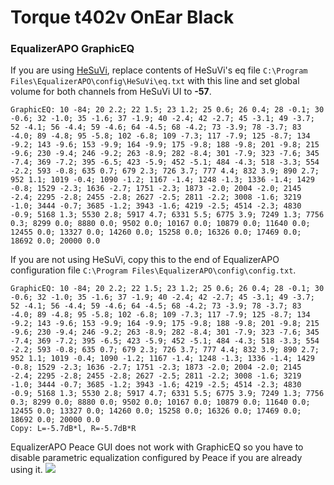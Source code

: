 # Torque t402v OnEar Black
### EqualizerAPO GraphicEQ
If you are using [HeSuVi](https://sourceforge.net/projects/hesuvi/), replace contents of HeSuVi's eq file `C:\Program Files\EqualizerAPO\config\HeSuVi\eq.txt` with this line and set global volume for both channels from HeSuVi UI to **-57**.
```
GraphicEQ: 10 -84; 20 2.2; 22 1.5; 23 1.2; 25 0.6; 26 0.4; 28 -0.1; 30 -0.6; 32 -1.0; 35 -1.6; 37 -1.9; 40 -2.4; 42 -2.7; 45 -3.1; 49 -3.7; 52 -4.1; 56 -4.4; 59 -4.6; 64 -4.5; 68 -4.2; 73 -3.9; 78 -3.7; 83 -4.0; 89 -4.8; 95 -5.8; 102 -6.8; 109 -7.3; 117 -7.9; 125 -8.7; 134 -9.2; 143 -9.6; 153 -9.9; 164 -9.9; 175 -9.8; 188 -9.8; 201 -9.8; 215 -9.6; 230 -9.4; 246 -9.2; 263 -8.9; 282 -8.4; 301 -7.9; 323 -7.6; 345 -7.4; 369 -7.2; 395 -6.5; 423 -5.9; 452 -5.1; 484 -4.3; 518 -3.3; 554 -2.2; 593 -0.8; 635 0.7; 679 2.3; 726 3.7; 777 4.4; 832 3.9; 890 2.7; 952 1.1; 1019 -0.4; 1090 -1.2; 1167 -1.4; 1248 -1.3; 1336 -1.4; 1429 -0.8; 1529 -2.3; 1636 -2.7; 1751 -2.3; 1873 -2.0; 2004 -2.0; 2145 -2.4; 2295 -2.8; 2455 -2.8; 2627 -2.5; 2811 -2.2; 3008 -1.6; 3219 -1.0; 3444 -0.7; 3685 -1.2; 3943 -1.6; 4219 -2.5; 4514 -2.3; 4830 -0.9; 5168 1.3; 5530 2.8; 5917 4.7; 6331 5.5; 6775 3.9; 7249 1.3; 7756 0.3; 8299 0.0; 8880 0.0; 9502 0.0; 10167 0.0; 10879 0.0; 11640 0.0; 12455 0.0; 13327 0.0; 14260 0.0; 15258 0.0; 16326 0.0; 17469 0.0; 18692 0.0; 20000 0.0
```
If you are not using HeSuVi, copy this to the end of EqualizerAPO configuration file `C:\Program Files\EqualizerAPO\config\config.txt`.
```
GraphicEQ: 10 -84; 20 2.2; 22 1.5; 23 1.2; 25 0.6; 26 0.4; 28 -0.1; 30 -0.6; 32 -1.0; 35 -1.6; 37 -1.9; 40 -2.4; 42 -2.7; 45 -3.1; 49 -3.7; 52 -4.1; 56 -4.4; 59 -4.6; 64 -4.5; 68 -4.2; 73 -3.9; 78 -3.7; 83 -4.0; 89 -4.8; 95 -5.8; 102 -6.8; 109 -7.3; 117 -7.9; 125 -8.7; 134 -9.2; 143 -9.6; 153 -9.9; 164 -9.9; 175 -9.8; 188 -9.8; 201 -9.8; 215 -9.6; 230 -9.4; 246 -9.2; 263 -8.9; 282 -8.4; 301 -7.9; 323 -7.6; 345 -7.4; 369 -7.2; 395 -6.5; 423 -5.9; 452 -5.1; 484 -4.3; 518 -3.3; 554 -2.2; 593 -0.8; 635 0.7; 679 2.3; 726 3.7; 777 4.4; 832 3.9; 890 2.7; 952 1.1; 1019 -0.4; 1090 -1.2; 1167 -1.4; 1248 -1.3; 1336 -1.4; 1429 -0.8; 1529 -2.3; 1636 -2.7; 1751 -2.3; 1873 -2.0; 2004 -2.0; 2145 -2.4; 2295 -2.8; 2455 -2.8; 2627 -2.5; 2811 -2.2; 3008 -1.6; 3219 -1.0; 3444 -0.7; 3685 -1.2; 3943 -1.6; 4219 -2.5; 4514 -2.3; 4830 -0.9; 5168 1.3; 5530 2.8; 5917 4.7; 6331 5.5; 6775 3.9; 7249 1.3; 7756 0.3; 8299 0.0; 8880 0.0; 9502 0.0; 10167 0.0; 10879 0.0; 11640 0.0; 12455 0.0; 13327 0.0; 14260 0.0; 15258 0.0; 16326 0.0; 17469 0.0; 18692 0.0; 20000 0.0
Copy: L=-5.7dB*l, R=-5.7dB*R
```
EqualizerAPO Peace GUI does not work with GraphicEQ so you have to disable parametric equalization configured by Peace if you are already using it.
![](https://raw.githubusercontent.com/jaakkopasanen/AutoEq/master/results/Sonoma%20Model%20One/innerfidelity/onear/Torque%20t402v%20OnEar%20Black/Torque%20t402v%20OnEar%20Black.png)
